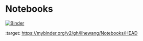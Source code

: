 # Notebooks
[![Binder](https://mybinder.org/badge_logo.svg)](https://mybinder.org/v2/gh/lihewang/Notebooks/HEAD)

 :target: https://mybinder.org/v2/gh/lihewang/Notebooks/HEAD
